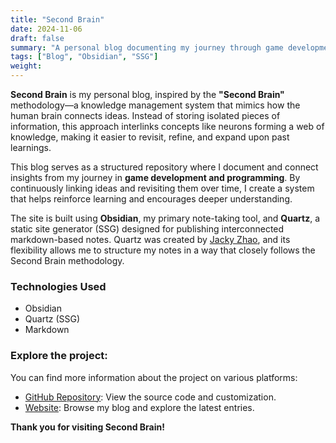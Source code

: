 ```yaml
---
title: "Second Brain"
date: 2024-11-06
draft: false
summary: "A personal blog documenting my journey through game development and programming."
tags: ["Blog", "Obsidian", "SSG"]
weight:
---
```


**Second Brain** is my personal blog, inspired by the **"Second Brain"** methodology—a knowledge management system that mimics how the human brain connects ideas. Instead of storing isolated pieces of information, this approach interlinks concepts like neurons forming a web of knowledge, making it easier to revisit, refine, and expand upon past learnings.

This blog serves as a structured repository where I document and connect insights from my journey in **game development and programming**. By continuously linking ideas and revisiting them over time, I create a system that helps reinforce learning and encourages deeper understanding.  

The site is built using **Obsidian**, my primary note-taking tool, and **Quartz**, a static site generator (SSG) designed for publishing interconnected markdown-based notes. Quartz was created by [Jacky Zhao](https://quartz.jzhao.xyz/), and its flexibility allows me to structure my notes in a way that closely follows the Second Brain methodology.  

### Technologies Used

- Obsidian
- Quartz (SSG)
- Markdown

### Explore the project:

You can find more information about the project on various platforms:

- [GitHub Repository](https://github.com/mdoradom/SecondBrain): View the source code and customization.
- [Website](https://secondbrain.mdoradom.com/): Browse my blog and explore the latest entries.

**Thank you for visiting Second Brain!**
